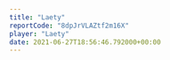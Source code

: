 ```yaml
---
title: "Laety"
reportCode: "8dpJrVLAZtf2m16X"
player: "Laety"
date: 2021-06-27T18:56:46.792000+00:00
---
```

